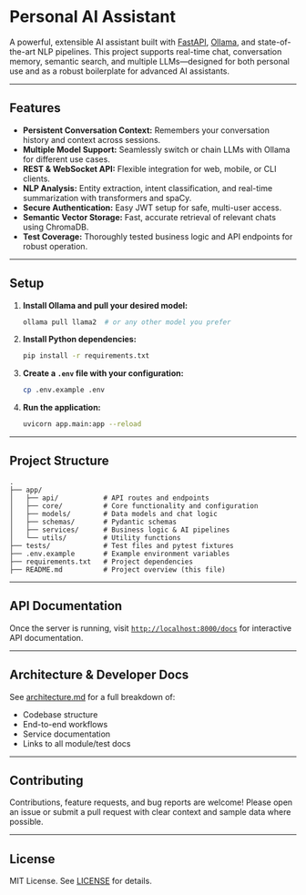 # Personal AI Assistant

A powerful, extensible AI assistant built with [FastAPI](https://fastapi.tiangolo.com/), [Ollama](https://ollama.com/), and state-of-the-art NLP pipelines. This project supports real-time chat, conversation memory, semantic search, and multiple LLMs—designed for both personal use and as a robust boilerplate for advanced AI assistants.

---

## Features

- **Persistent Conversation Context:** Remembers your conversation history and context across sessions.
- **Multiple Model Support:** Seamlessly switch or chain LLMs with Ollama for different use cases.
- **REST & WebSocket API:** Flexible integration for web, mobile, or CLI clients.
- **NLP Analysis:** Entity extraction, intent classification, and real-time summarization with transformers and spaCy.
- **Secure Authentication:** Easy JWT setup for safe, multi-user access.
- **Semantic Vector Storage:** Fast, accurate retrieval of relevant chats using ChromaDB.
- **Test Coverage:** Thoroughly tested business logic and API endpoints for robust operation.

---

## Setup

1. **Install Ollama and pull your desired model:**
   ```bash
   ollama pull llama2  # or any other model you prefer
   ```

2. **Install Python dependencies:**
   ```bash
   pip install -r requirements.txt
   ```

3. **Create a `.env` file with your configuration:**
   ```bash
   cp .env.example .env
   ```

4. **Run the application:**
   ```bash
   uvicorn app.main:app --reload
   ```

---

## Project Structure

```
.
├── app/
│   ├── api/           # API routes and endpoints
│   ├── core/          # Core functionality and configuration
│   ├── models/        # Data models and chat logic
│   ├── schemas/       # Pydantic schemas
│   ├── services/      # Business logic & AI pipelines
│   └── utils/         # Utility functions
├── tests/             # Test files and pytest fixtures
├── .env.example       # Example environment variables
├── requirements.txt   # Project dependencies
├── README.md          # Project overview (this file)
```

---

## API Documentation

Once the server is running, visit [`http://localhost:8000/docs`](http://localhost:8000/docs) for interactive API documentation.

---

## Architecture & Developer Docs

See [architecture.md](docs/architecture.md) for a full breakdown of:
- Codebase structure
- End-to-end workflows
- Service documentation
- Links to all module/test docs

---

## Contributing

Contributions, feature requests, and bug reports are welcome! Please open an issue or submit a pull request with clear context and sample data where possible.

---

## License

MIT License. See [LICENSE](LICENSE) for details.
